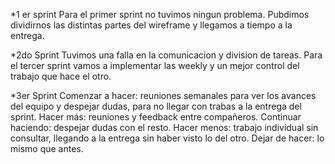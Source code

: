 *1 er sprint
Para el primer sprint no tuvimos ningun problema. Pubdimos dividirnos las distintas partes del wireframe y llegamos a tiempo a la entrega. 

*2do Sprint
Tuvimos una falla en la comunicacion y division de tareas. Para el tercer sprint vamos a implementar las weekly y un mejor control del trabajo que hace el otro. 

*3er Sprint
Comenzar a hacer: reuniones semanales para ver los avances del equipo y despejar dudas, para no llegar con trabas a la entrega del sprint.
Hacer más: reuniones y feedback entre compañeros.
Continuar haciendo: despejar dudas con el resto. 
Hacer menos: trabajo individual sin consultar, llegando a la entrega sin haber visto lo del otro. 
Dejar de hacer: lo mismo que antes. 
